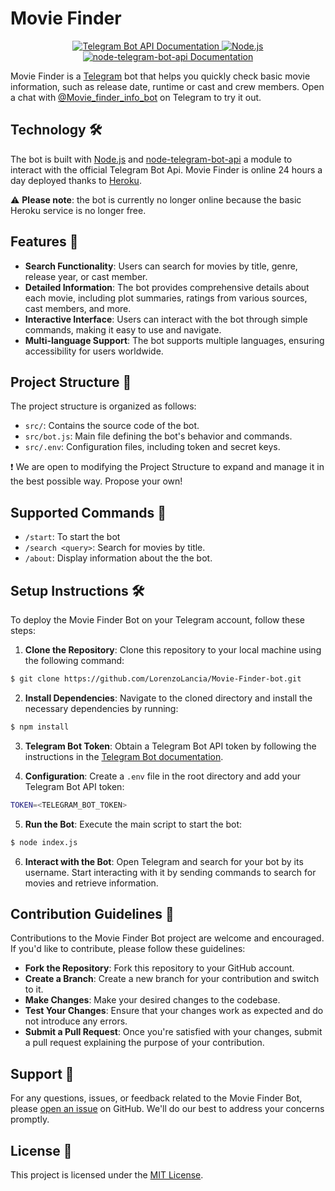 # Movie Finder


<p align="center">
  <a href="https://core.telegram.org/bots/api" target="_blank">
  <img src="https://img.shields.io/badge/Telegram%20Bot%20API-Documentation-blue?style=flat-square&logo=telegram" alt="Telegram Bot API Documentation">
</a>
  <a href="https://nodejs.org/">
    <img src="https://img.shields.io/badge/Node.js-Latest-green?style=flat-square&logo=node.js" alt="Node.js">
  </a>
  <a href="https://github.com/yagop/node-telegram-bot-api" target="_blank">
  <img src="https://img.shields.io/badge/node--telegram--bot--api-Documentation-blue?style=flat-square&logo=npm" alt="node-telegram-bot-api Documentation">
</a>
</p>


Movie Finder is a [Telegram](https://telegram.org/) bot that helps you quickly check basic movie information, such as release date, runtime or cast and crew members. Open a chat with [@Movie_finder_info_bot](http://telegram.me/Movie_finder_info_bot) on Telegram to try it out.

## Technology 🛠️
The bot is built with [Node.js](https://nodejs.org) and [node-telegram-bot-api](https://github.com/yagop/node-telegram-bot-api) a module to interact with the official Telegram Bot Api. Movie Finder is online 24 hours a day deployed thanks to [Heroku](https://heroku.com/).

⚠️ **Please note**: the bot is currently no longer online because the basic Heroku service is no longer free. 

## Features 🚀 
- **Search Functionality**: Users can search for movies by title, genre, release year, or cast member.  
- **Detailed Information**: The bot provides comprehensive details about each movie, including plot summaries, ratings from various sources, cast members, and more.
- **Interactive Interface**: Users can interact with the bot through simple commands, making it easy to use and navigate.  
- **Multi-language Support**: The bot supports multiple languages, ensuring accessibility for users worldwide.

## Project Structure 📁
The project structure is organized as follows:
- `src/`: Contains the source code of the bot.
- `src/bot.js`: Main file defining the bot's behavior and commands.
- `src/.env`: Configuration files, including token and secret keys.

❗️ We are open to modifying the Project Structure to expand and manage it in the best possible way. Propose your own!

## Supported Commands 🤖
- `/start`: To start the bot 
- `/search <query>`: Search for movies by title.
- `/about`: Display information about the the bot.

## Setup Instructions 🛠️
To deploy the Movie Finder Bot on your Telegram account, follow these steps:

1. **Clone the Repository**: Clone this repository to your local machine using the following command:
```bash 
$ git clone https://github.com/LorenzoLancia/Movie-Finder-bot.git
```

2. **Install Dependencies**: Navigate to the cloned directory and install the necessary dependencies by running:
```bash 
$ npm install
```
3. **Telegram Bot Token**: Obtain a Telegram Bot API token by following the instructions in the [Telegram Bot documentation](https://core.telegram.org/bots#botfather).

4. **Configuration**: Create a `.env` file in the root directory and add your Telegram Bot API token:
```bash
TOKEN=<TELEGRAM_BOT_TOKEN>
```
5. **Run the Bot**: Execute the main script to start the bot:
```bash
$ node index.js
```

6. **Interact with the Bot**: Open Telegram and search for your bot by its username. Start interacting with it by sending commands to search for movies and retrieve information.

## Contribution Guidelines 🤝
Contributions to the Movie Finder Bot project are welcome and encouraged. If you'd like to contribute, please follow these guidelines:

- **Fork the Repository**: Fork this repository to your GitHub account.
- **Create a Branch**: Create a new branch for your contribution and switch to it.
- **Make Changes**: Make your desired changes to the codebase.
- **Test Your Changes**: Ensure that your changes work as expected and do not introduce any errors.
- **Submit a Pull Request**: Once you're satisfied with your changes, submit a pull request explaining the purpose of your contribution.

## Support 🤔
For any questions, issues, or feedback related to the Movie Finder Bot, please [open an issue](https://github.com/LorenzoLancia/Movie-Finder-bot/issues) on GitHub. We'll do our best to address your concerns promptly.

## License 📝
This project is licensed under the [MIT License](https://github.com/LorenzoLancia/Movie-Finder-bot/blob/main/LICENSE.txt).
